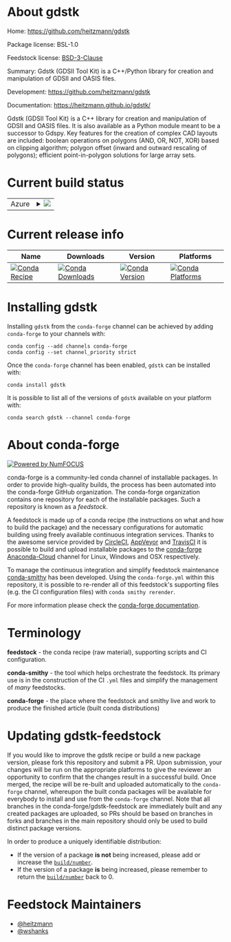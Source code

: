 About gdstk
===========

Home: https://github.com/heitzmann/gdstk

Package license: BSL-1.0

Feedstock license: [BSD-3-Clause](https://github.com/conda-forge/gdstk-feedstock/blob/master/LICENSE.txt)

Summary: Gdstk (GDSII Tool Kit) is a C++/Python library for creation and manipulation of GDSII and OASIS files.

Development: https://github.com/heitzmann/gdstk

Documentation: https://heitzmann.github.io/gdstk/

Gdstk (GDSII Tool Kit) is a C++ library for creation and manipulation of
GDSII and OASIS files.  It is also available as a Python module meant to
be a successor to Gdspy.  Key features for the creation of complex CAD
layouts are included: boolean operations on polygons (AND, OR, NOT, XOR)
based on clipping algorithm; polygon offset (inward and outward rescaling
of polygons); efficient point-in-polygon solutions for large array sets.


Current build status
====================


<table>
    
  <tr>
    <td>Azure</td>
    <td>
      <details>
        <summary>
          <a href="https://dev.azure.com/conda-forge/feedstock-builds/_build/latest?definitionId=11213&branchName=master">
            <img src="https://dev.azure.com/conda-forge/feedstock-builds/_apis/build/status/gdstk-feedstock?branchName=master">
          </a>
        </summary>
        <table>
          <thead><tr><th>Variant</th><th>Status</th></tr></thead>
          <tbody><tr>
              <td>linux_64_python3.10.____cpython</td>
              <td>
                <a href="https://dev.azure.com/conda-forge/feedstock-builds/_build/latest?definitionId=11213&branchName=master">
                  <img src="https://dev.azure.com/conda-forge/feedstock-builds/_apis/build/status/gdstk-feedstock?branchName=master&jobName=linux&configuration=linux_64_python3.10.____cpython" alt="variant">
                </a>
              </td>
            </tr><tr>
              <td>linux_64_python3.7.____73_pypy</td>
              <td>
                <a href="https://dev.azure.com/conda-forge/feedstock-builds/_build/latest?definitionId=11213&branchName=master">
                  <img src="https://dev.azure.com/conda-forge/feedstock-builds/_apis/build/status/gdstk-feedstock?branchName=master&jobName=linux&configuration=linux_64_python3.7.____73_pypy" alt="variant">
                </a>
              </td>
            </tr><tr>
              <td>linux_64_python3.7.____cpython</td>
              <td>
                <a href="https://dev.azure.com/conda-forge/feedstock-builds/_build/latest?definitionId=11213&branchName=master">
                  <img src="https://dev.azure.com/conda-forge/feedstock-builds/_apis/build/status/gdstk-feedstock?branchName=master&jobName=linux&configuration=linux_64_python3.7.____cpython" alt="variant">
                </a>
              </td>
            </tr><tr>
              <td>linux_64_python3.8.____cpython</td>
              <td>
                <a href="https://dev.azure.com/conda-forge/feedstock-builds/_build/latest?definitionId=11213&branchName=master">
                  <img src="https://dev.azure.com/conda-forge/feedstock-builds/_apis/build/status/gdstk-feedstock?branchName=master&jobName=linux&configuration=linux_64_python3.8.____cpython" alt="variant">
                </a>
              </td>
            </tr><tr>
              <td>linux_64_python3.9.____cpython</td>
              <td>
                <a href="https://dev.azure.com/conda-forge/feedstock-builds/_build/latest?definitionId=11213&branchName=master">
                  <img src="https://dev.azure.com/conda-forge/feedstock-builds/_apis/build/status/gdstk-feedstock?branchName=master&jobName=linux&configuration=linux_64_python3.9.____cpython" alt="variant">
                </a>
              </td>
            </tr><tr>
              <td>osx_64_python3.10.____cpython</td>
              <td>
                <a href="https://dev.azure.com/conda-forge/feedstock-builds/_build/latest?definitionId=11213&branchName=master">
                  <img src="https://dev.azure.com/conda-forge/feedstock-builds/_apis/build/status/gdstk-feedstock?branchName=master&jobName=osx&configuration=osx_64_python3.10.____cpython" alt="variant">
                </a>
              </td>
            </tr><tr>
              <td>osx_64_python3.7.____73_pypy</td>
              <td>
                <a href="https://dev.azure.com/conda-forge/feedstock-builds/_build/latest?definitionId=11213&branchName=master">
                  <img src="https://dev.azure.com/conda-forge/feedstock-builds/_apis/build/status/gdstk-feedstock?branchName=master&jobName=osx&configuration=osx_64_python3.7.____73_pypy" alt="variant">
                </a>
              </td>
            </tr><tr>
              <td>osx_64_python3.7.____cpython</td>
              <td>
                <a href="https://dev.azure.com/conda-forge/feedstock-builds/_build/latest?definitionId=11213&branchName=master">
                  <img src="https://dev.azure.com/conda-forge/feedstock-builds/_apis/build/status/gdstk-feedstock?branchName=master&jobName=osx&configuration=osx_64_python3.7.____cpython" alt="variant">
                </a>
              </td>
            </tr><tr>
              <td>osx_64_python3.8.____cpython</td>
              <td>
                <a href="https://dev.azure.com/conda-forge/feedstock-builds/_build/latest?definitionId=11213&branchName=master">
                  <img src="https://dev.azure.com/conda-forge/feedstock-builds/_apis/build/status/gdstk-feedstock?branchName=master&jobName=osx&configuration=osx_64_python3.8.____cpython" alt="variant">
                </a>
              </td>
            </tr><tr>
              <td>osx_64_python3.9.____cpython</td>
              <td>
                <a href="https://dev.azure.com/conda-forge/feedstock-builds/_build/latest?definitionId=11213&branchName=master">
                  <img src="https://dev.azure.com/conda-forge/feedstock-builds/_apis/build/status/gdstk-feedstock?branchName=master&jobName=osx&configuration=osx_64_python3.9.____cpython" alt="variant">
                </a>
              </td>
            </tr><tr>
              <td>win_64_python3.10.____cpython</td>
              <td>
                <a href="https://dev.azure.com/conda-forge/feedstock-builds/_build/latest?definitionId=11213&branchName=master">
                  <img src="https://dev.azure.com/conda-forge/feedstock-builds/_apis/build/status/gdstk-feedstock?branchName=master&jobName=win&configuration=win_64_python3.10.____cpython" alt="variant">
                </a>
              </td>
            </tr><tr>
              <td>win_64_python3.7.____73_pypy</td>
              <td>
                <a href="https://dev.azure.com/conda-forge/feedstock-builds/_build/latest?definitionId=11213&branchName=master">
                  <img src="https://dev.azure.com/conda-forge/feedstock-builds/_apis/build/status/gdstk-feedstock?branchName=master&jobName=win&configuration=win_64_python3.7.____73_pypy" alt="variant">
                </a>
              </td>
            </tr><tr>
              <td>win_64_python3.7.____cpython</td>
              <td>
                <a href="https://dev.azure.com/conda-forge/feedstock-builds/_build/latest?definitionId=11213&branchName=master">
                  <img src="https://dev.azure.com/conda-forge/feedstock-builds/_apis/build/status/gdstk-feedstock?branchName=master&jobName=win&configuration=win_64_python3.7.____cpython" alt="variant">
                </a>
              </td>
            </tr><tr>
              <td>win_64_python3.8.____cpython</td>
              <td>
                <a href="https://dev.azure.com/conda-forge/feedstock-builds/_build/latest?definitionId=11213&branchName=master">
                  <img src="https://dev.azure.com/conda-forge/feedstock-builds/_apis/build/status/gdstk-feedstock?branchName=master&jobName=win&configuration=win_64_python3.8.____cpython" alt="variant">
                </a>
              </td>
            </tr><tr>
              <td>win_64_python3.9.____cpython</td>
              <td>
                <a href="https://dev.azure.com/conda-forge/feedstock-builds/_build/latest?definitionId=11213&branchName=master">
                  <img src="https://dev.azure.com/conda-forge/feedstock-builds/_apis/build/status/gdstk-feedstock?branchName=master&jobName=win&configuration=win_64_python3.9.____cpython" alt="variant">
                </a>
              </td>
            </tr>
          </tbody>
        </table>
      </details>
    </td>
  </tr>
</table>

Current release info
====================

| Name | Downloads | Version | Platforms |
| --- | --- | --- | --- |
| [![Conda Recipe](https://img.shields.io/badge/recipe-gdstk-green.svg)](https://anaconda.org/conda-forge/gdstk) | [![Conda Downloads](https://img.shields.io/conda/dn/conda-forge/gdstk.svg)](https://anaconda.org/conda-forge/gdstk) | [![Conda Version](https://img.shields.io/conda/vn/conda-forge/gdstk.svg)](https://anaconda.org/conda-forge/gdstk) | [![Conda Platforms](https://img.shields.io/conda/pn/conda-forge/gdstk.svg)](https://anaconda.org/conda-forge/gdstk) |

Installing gdstk
================

Installing `gdstk` from the `conda-forge` channel can be achieved by adding `conda-forge` to your channels with:

```
conda config --add channels conda-forge
conda config --set channel_priority strict
```

Once the `conda-forge` channel has been enabled, `gdstk` can be installed with:

```
conda install gdstk
```

It is possible to list all of the versions of `gdstk` available on your platform with:

```
conda search gdstk --channel conda-forge
```


About conda-forge
=================

[![Powered by
NumFOCUS](https://img.shields.io/badge/powered%20by-NumFOCUS-orange.svg?style=flat&colorA=E1523D&colorB=007D8A)](https://numfocus.org)

conda-forge is a community-led conda channel of installable packages.
In order to provide high-quality builds, the process has been automated into the
conda-forge GitHub organization. The conda-forge organization contains one repository
for each of the installable packages. Such a repository is known as a *feedstock*.

A feedstock is made up of a conda recipe (the instructions on what and how to build
the package) and the necessary configurations for automatic building using freely
available continuous integration services. Thanks to the awesome service provided by
[CircleCI](https://circleci.com/), [AppVeyor](https://www.appveyor.com/)
and [TravisCI](https://travis-ci.com/) it is possible to build and upload installable
packages to the [conda-forge](https://anaconda.org/conda-forge)
[Anaconda-Cloud](https://anaconda.org/) channel for Linux, Windows and OSX respectively.

To manage the continuous integration and simplify feedstock maintenance
[conda-smithy](https://github.com/conda-forge/conda-smithy) has been developed.
Using the ``conda-forge.yml`` within this repository, it is possible to re-render all of
this feedstock's supporting files (e.g. the CI configuration files) with ``conda smithy rerender``.

For more information please check the [conda-forge documentation](https://conda-forge.org/docs/).

Terminology
===========

**feedstock** - the conda recipe (raw material), supporting scripts and CI configuration.

**conda-smithy** - the tool which helps orchestrate the feedstock.
                   Its primary use is in the construction of the CI ``.yml`` files
                   and simplify the management of *many* feedstocks.

**conda-forge** - the place where the feedstock and smithy live and work to
                  produce the finished article (built conda distributions)


Updating gdstk-feedstock
========================

If you would like to improve the gdstk recipe or build a new
package version, please fork this repository and submit a PR. Upon submission,
your changes will be run on the appropriate platforms to give the reviewer an
opportunity to confirm that the changes result in a successful build. Once
merged, the recipe will be re-built and uploaded automatically to the
`conda-forge` channel, whereupon the built conda packages will be available for
everybody to install and use from the `conda-forge` channel.
Note that all branches in the conda-forge/gdstk-feedstock are
immediately built and any created packages are uploaded, so PRs should be based
on branches in forks and branches in the main repository should only be used to
build distinct package versions.

In order to produce a uniquely identifiable distribution:
 * If the version of a package **is not** being increased, please add or increase
   the [``build/number``](https://docs.conda.io/projects/conda-build/en/latest/resources/define-metadata.html#build-number-and-string).
 * If the version of a package **is** being increased, please remember to return
   the [``build/number``](https://docs.conda.io/projects/conda-build/en/latest/resources/define-metadata.html#build-number-and-string)
   back to 0.

Feedstock Maintainers
=====================

* [@heitzmann](https://github.com/heitzmann/)
* [@wshanks](https://github.com/wshanks/)

